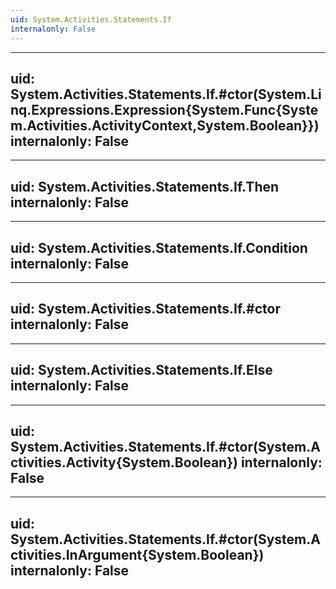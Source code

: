 ```yaml
---
uid: System.Activities.Statements.If
internalonly: False
---
```


---
uid: System.Activities.Statements.If.#ctor(System.Linq.Expressions.Expression{System.Func{System.Activities.ActivityContext,System.Boolean}})
internalonly: False
---

---
uid: System.Activities.Statements.If.Then
internalonly: False
---

---
uid: System.Activities.Statements.If.Condition
internalonly: False
---

---
uid: System.Activities.Statements.If.#ctor
internalonly: False
---

---
uid: System.Activities.Statements.If.Else
internalonly: False
---

---
uid: System.Activities.Statements.If.#ctor(System.Activities.Activity{System.Boolean})
internalonly: False
---

---
uid: System.Activities.Statements.If.#ctor(System.Activities.InArgument{System.Boolean})
internalonly: False
---
